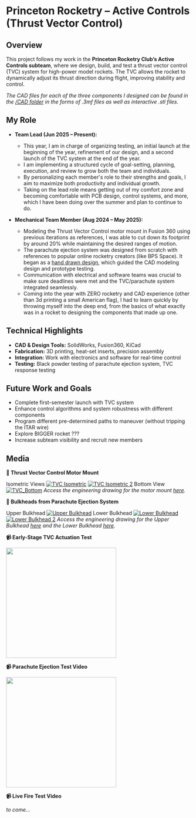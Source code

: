 # Princeton Rocketry – Active Controls (Thrust Vector Control)

## Overview
This project follows my work in the **Princeton Rocketry Club’s Active Controls subteam**, where we design, build, and test a thrust vector control (TVC) system for high-power model rockets. The TVC allows the rocket to dynamically adjust its thrust direction during flight, improving stability and control.

*The CAD files for each of the three components I designed can be found in the [/CAD folder](CAD/) in the forms of .3mf files as well as interactive .stl files.*

## My Role
- **Team Lead (Jun 2025 – Present):**  
  - This year, I am in charge of organizing testing, an initial launch at the beginning of the year, refinement of our design, and a second launch of the TVC system at the end of the year.
  - I am implementing a structured cycle of goal-setting, planning, execution, and review to grow both the team and individuals.  
  - By personalizing each member's role to their strengths and goals, I aim to maximize both productivity and individual growth.
  - Taking on the lead role means getting out of my comfort zone and becoming comfortable with PCB design, control systems, and more, which I have been doing over the summer and plan to continue to do.

- **Mechanical Team Member (Aug 2024 – May 2025):**  
  - Modeling the Thrust Vector Control motor mount in Fusion 360 using previous iterations as references, I was able to cut down its footprint by around 20% while maintaining the desired ranges of motion.
  - The parachute ejection system was designed from scratch with references to popular online rocketry creators (like BPS Space). It began as a [hand drawn design](sketches/bulkheads_sketch.jpg), which guided the CAD modeling design and prototype testing.
  - Communication with electrical and software teams was crucial to make sure deadlines were met and the TVC/parachute system integrated seamlessly.
  - Coming into the year with ZERO rocketry and CAD experience (other than 3d printing a small American flag), I had to learn quickly by throwing myself into the deep end, from the basics of what exactly was in a rocket to designing the components that made up one.

## Technical Highlights
- **CAD & Design Tools:** SolidWorks, Fusion360, KiCad
- **Fabrication:** 3D printing, heat-set inserts, precision assembly  
- **Integration:** Work with electronics and software for real-time control  
- **Testing:** Black powder testing of parachute ejection system, TVC response testing

## Future Work and Goals
- Complete first-semester launch with TVC system  
- Enhance control algorithms and system robustness with different components
- Program different pre-determined paths to maneuver (without tripping the ITAR wire)
- Explore BIGGER rocket ??? 
- Increase subteam visibility and recruit new members  

## Media
**📸 Thrust Vector Control Motor Mount**

Isometric Views
[![TVC Isometric](images/tvc_1.png)](images/tvc_1.png)
[![TVC Isometric 2](images/tvc_2.png)](images/tvc_2.png)
Bottom View
[![TVC_Bottom](images/tvc_3.png)](images/tvc_3.png)
*Access the engineering drawing for the motor mount [here](drawings/motor_mount_drawing.pdf).*

**📸 Bulkheads from Parachute Ejection System**

Upper Bulkhead
[![Upper Bulkhead](images/upper_bulkhead.png)](images/upper_bulkhead.png)
Lower Bulkhead
[![Lower Bulkhead](images/lower_bulkhead.png)](images/lower_bulkhead.png)
[![Lower Bulkhead 2](images/lower_bulkhead2.png)](images/lower_bulkhead2.png)
*Access the engineering drawing for the Upper Bulkhead [here](drawings/upper_bulkhead_drawing.pdf) and the Lower Bulkhead [here](drawings/lower_bulkhead_drawing.pdf).*

**📹 Early-Stage TVC Actuation Test**

<a href="videos/tvc_actuation.mov">
  <img src="images/tvc_test_thumb.jpg" width="300">
</a>

**📹 Parachute Ejection Test Video**

<a href="videos/parachute_ejection_test.MOV">
  <img src="images/parachute_test_thumb.jpg" width="300">
</a>

**📹 Live Fire Test Video**

*to come...*
